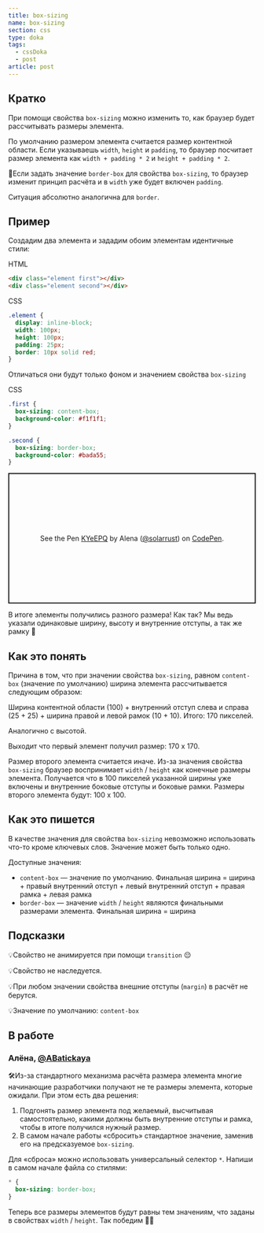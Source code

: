 ```yaml
---
title: box-sizing
name: box-sizing
section: css
type: doka
tags:
  - cssDoka
  - post
article: post
---
```


## Кратко

При помощи свойства `box-sizing` можно изменить то, как браузер будет рассчитывать размеры элемента.

По умолчанию размером элемента считается размер контентной области. Если указываешь `width`, `height` и `padding`, то браузер посчитает размер элемента как `width + padding * 2` и `height + padding * 2`.

🤖Если задать значение `border-box` для свойства `box-sizing`, то браузер изменит принцип расчёта и в `width` уже будет включен `padding`.

Ситуация абсолютно аналогична для `border`.

## Пример

Создадим два элемента и зададим обоим элементам идентичные стили:

HTML

```html
<div class="element first"></div>
<div class="element second"></div>
```

CSS

```css
.element {
  display: inline-block;
  width: 100px;
  height: 100px;
  padding: 25px;
  border: 10px solid red;
}
```

Отличаться они будут только фоном и значением свойства `box-sizing`

CSS

```css
.first {
  box-sizing: content-box;
  background-color: #f1f1f1;
}

.second {
  box-sizing: border-box;
  background-color: #bada55;
}
```

<p class="codepen" data-height="265" data-theme-id="light" data-default-tab="css,result" data-user="solarrust" data-slug-hash="KYeEPQ" style="height: 265px; box-sizing: border-box; display: flex; align-items: center; justify-content: center; border: 2px solid; margin: 1em 0; padding: 1em;" data-pen-title="KYeEPQ">
  <span>See the Pen <a href="https://codepen.io/solarrust/pen/KYeEPQ">
  KYeEPQ</a> by Alena (<a href="https://codepen.io/solarrust">@solarrust</a>)
  on <a href="https://codepen.io">CodePen</a>.</span>
</p>
<script async src="https://static.codepen.io/assets/embed/ei.js"></script>

В итоге элементы получились разного размера! Как так? Мы ведь указали одинаковые ширину, высоту и внутренние отступы, а так же рамку 🤔

## Как это понять

Причина в том, что при значении свойства `box-sizing`, равном `content-box` (значение по умолчанию) ширина элемента рассчитывается следующим образом:

Ширина контентной области (100) + внутренний отступ слева и справа (25 + 25) + ширина правой и левой рамок (10 + 10). Итого: 170 пикселей.

Аналогично с высотой.

Выходит что первый элемент получил размер: 170 х 170.

Размер второго элемента считается иначе. Из-за значения свойства `box-sizing` браузер воспринимает `width` / `height` как конечные размеры элемента. Получается что в 100 пикселей указанной ширины уже включены и внутренние боковые отступы и боковые рамки. Размеры второго элемента будут: 100 х 100.

## Как это пишется

В качестве значения для свойства `box-sizing` невозможно использовать что-то кроме ключевых слов. Значение может быть только одно.

Доступные значения:

- `content-box` — значение по умолчанию. Финальная ширина = ширина + правый внутренний отступ + левый внутренний отступ + правая рамка + левая рамка
- `border-box` — значение `width` / `height` являются финальными размерами элемента. Финальная ширина = ширина

## Подсказки

💡Свойство не анимируется при помощи `transition` 😔

💡Свойство не наследуется.

💡При любом значении свойства внешние отступы (`margin`) в расчёт не берутся.

💡Значение по умолчанию: `content-box`

## В работе

<h3>Алёна, <a href="https://twitter.com/ABatickaya" target="_blank" rel="nofollow noopener noreferrer" class="twitter">@ABatickaya</a></h3>

🛠Из-за стандартного механизма расчёта размера элемента многие начинающие разработчики получают не те размеры элемента, которые ожидали. При этом есть два решения:

1. Подгонять размер элемента под желаемый, высчитывая самостоятельно, какими должны быть внутренние отступы и рамка, чтобы в итоге получился нужный размер.
2. В самом начале работы «сбросить» стандартное значение, заменив его на предсказуемое `box-sizing`.

Для «сброса» можно использовать универсальный селектор `*`. Напиши в самом начале файла со стилями:

```css
* {
  box-sizing: border-box;
}
```

Теперь все размеры элементов будут равны тем значениям, что заданы в свойствах `width` / `height`. Так победим 🙌🏻
